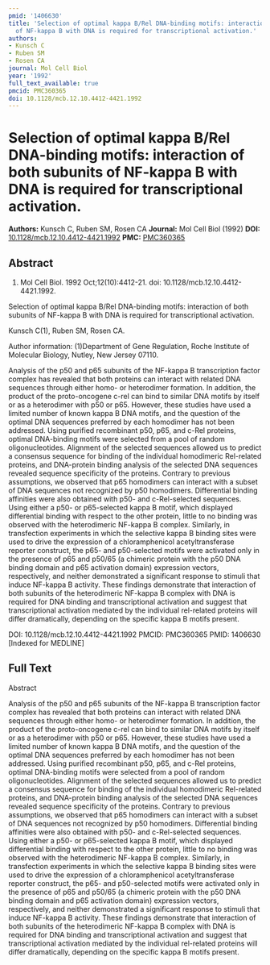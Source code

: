 ```yaml
---
pmid: '1406630'
title: 'Selection of optimal kappa B/Rel DNA-binding motifs: interaction of both subunits
  of NF-kappa B with DNA is required for transcriptional activation.'
authors:
- Kunsch C
- Ruben SM
- Rosen CA
journal: Mol Cell Biol
year: '1992'
full_text_available: true
pmcid: PMC360365
doi: 10.1128/mcb.12.10.4412-4421.1992
---
```


# Selection of optimal kappa B/Rel DNA-binding motifs: interaction of both subunits of NF-kappa B with DNA is required for transcriptional activation.
**Authors:** Kunsch C, Ruben SM, Rosen CA
**Journal:** Mol Cell Biol (1992)
**DOI:** [10.1128/mcb.12.10.4412-4421.1992](https://doi.org/10.1128/mcb.12.10.4412-4421.1992)
**PMC:** [PMC360365](https://www.ncbi.nlm.nih.gov/pmc/articles/PMC360365/)

## Abstract

1. Mol Cell Biol. 1992 Oct;12(10):4412-21. doi: 10.1128/mcb.12.10.4412-4421.1992.

Selection of optimal kappa B/Rel DNA-binding motifs: interaction of both 
subunits of NF-kappa B with DNA is required for transcriptional activation.

Kunsch C(1), Ruben SM, Rosen CA.

Author information:
(1)Department of Gene Regulation, Roche Institute of Molecular Biology, Nutley, 
New Jersey 07110.

Analysis of the p50 and p65 subunits of the NF-kappa B transcription factor 
complex has revealed that both proteins can interact with related DNA sequences 
through either homo- or heterodimer formation. In addition, the product of the 
proto-oncogene c-rel can bind to similar DNA motifs by itself or as a 
heterodimer with p50 or p65. However, these studies have used a limited number 
of known kappa B DNA motifs, and the question of the optimal DNA sequences 
preferred by each homodimer has not been addressed. Using purified recombinant 
p50, p65, and c-Rel proteins, optimal DNA-binding motifs were selected from a 
pool of random oligonucleotides. Alignment of the selected sequences allowed us 
to predict a consensus sequence for binding of the individual homodimeric 
Rel-related proteins, and DNA-protein binding analysis of the selected DNA 
sequences revealed sequence specificity of the proteins. Contrary to previous 
assumptions, we observed that p65 homodimers can interact with a subset of DNA 
sequences not recognized by p50 homodimers. Differential binding affinities were 
also obtained with p50- and c-Rel-selected sequences. Using either a p50- or 
p65-selected kappa B motif, which displayed differential binding with respect to 
the other protein, little to no binding was observed with the heterodimeric 
NF-kappa B complex. Similarly, in transfection experiments in which the 
selective kappa B binding sites were used to drive the expression of a 
chloramphenicol acetyltransferase reporter construct, the p65- and p50-selected 
motifs were activated only in the presence of p65 and p50/65 (a chimeric protein 
with the p50 DNA binding domain and p65 activation domain) expression vectors, 
respectively, and neither demonstrated a significant response to stimuli that 
induce NF-kappa B activity. These findings demonstrate that interaction of both 
subunits of the heterodimeric NF-kappa B complex with DNA is required for DNA 
binding and transcriptional activation and suggest that transcriptional 
activation mediated by the individual rel-related proteins will differ 
dramatically, depending on the specific kappa B motifs present.

DOI: 10.1128/mcb.12.10.4412-4421.1992
PMCID: PMC360365
PMID: 1406630 [Indexed for MEDLINE]

## Full Text

Abstract

Analysis of the p50 and p65 subunits of the NF-kappa B transcription factor complex has revealed that both proteins can interact with related DNA sequences through either homo- or heterodimer formation. In addition, the product of the proto-oncogene c-rel can bind to similar DNA motifs by itself or as a heterodimer with p50 or p65. However, these studies have used a limited number of known kappa B DNA motifs, and the question of the optimal DNA sequences preferred by each homodimer has not been addressed. Using purified recombinant p50, p65, and c-Rel proteins, optimal DNA-binding motifs were selected from a pool of random oligonucleotides. Alignment of the selected sequences allowed us to predict a consensus sequence for binding of the individual homodimeric Rel-related proteins, and DNA-protein binding analysis of the selected DNA sequences revealed sequence specificity of the proteins. Contrary to previous assumptions, we observed that p65 homodimers can interact with a subset of DNA sequences not recognized by p50 homodimers. Differential binding affinities were also obtained with p50- and c-Rel-selected sequences. Using either a p50- or p65-selected kappa B motif, which displayed differential binding with respect to the other protein, little to no binding was observed with the heterodimeric NF-kappa B complex. Similarly, in transfection experiments in which the selective kappa B binding sites were used to drive the expression of a chloramphenicol acetyltransferase reporter construct, the p65- and p50-selected motifs were activated only in the presence of p65 and p50/65 (a chimeric protein with the p50 DNA binding domain and p65 activation domain) expression vectors, respectively, and neither demonstrated a significant response to stimuli that induce NF-kappa B activity. These findings demonstrate that interaction of both subunits of the heterodimeric NF-kappa B complex with DNA is required for DNA binding and transcriptional activation and suggest that transcriptional activation mediated by the individual rel-related proteins will differ dramatically, depending on the specific kappa B motifs present.
